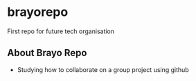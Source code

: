 # brayorepo
First repo for future tech organisation

## About Brayo Repo
- Studying how to collaborate on a group project using github
